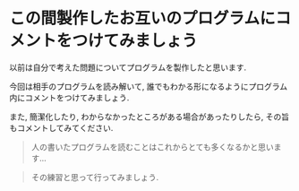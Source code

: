 # この間製作したお互いのプログラムにコメントをつけてみましょう

以前は自分で考えた問題についてプログラムを製作したと思います.

今回は相手のプログラムを読み解いて, 誰でもわかる形になるようにプログラム内にコメントをつけてみましょう.

また, 簡潔化したり, わからなかったところがある場合があったりしたら, その旨もコメントしてみてください.
> 人の書いたプログラムを読むことはこれからとても多くなるかと思います...

> その練習と思って行ってみましょう.
